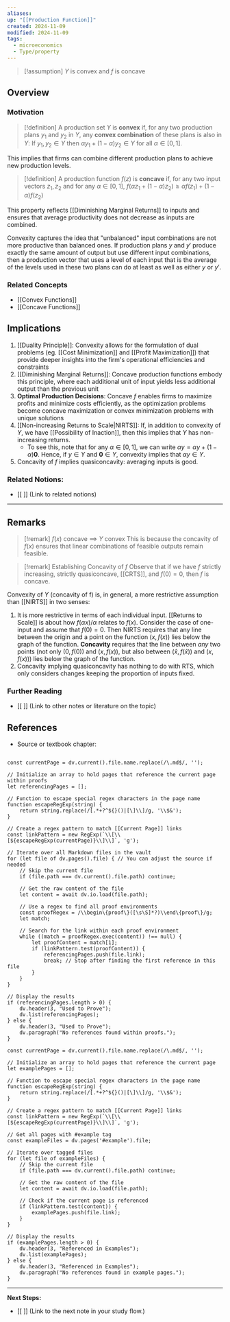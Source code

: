 ```yaml
---
aliases: 
up: "[[Production Function]]"
created: 2024-11-09
modified: 2024-11-09
tags:
  - microeconomics
  - Type/property
---
```



>[!assumption] $Y$ is convex and $f$ is concave


## Overview

### Motivation 

> [!definition] 
> A production set $Y$ is **convex** if, for any two production plans $y_{1}$ and $y_{2}$ in $Y$, any **convex combination** of these plans is also in $Y$: If $y_{1},y_{2} \in Y$ then $\alpha y_{1} + (1 - \alpha)y_{2} \in Y$ for all $\alpha \in [0,1]$. 

This implies that firms can combine different production plans to achieve new production levels. 

> [!definition] 
> A production function $f(z)$ is **concave** if, for any two input vectors $z_{1},z_{2}$ and for any $\alpha \in [0,1]$, $f(\alpha z_{1} + (1 - \alpha )z_{2}) \geq \alpha f(z_{1})+ (1- \alpha)f(z_{2})$

This property reflects [[Diminishing Marginal Returns]] to inputs and ensures that average productivity does not decrease as inputs are combined. 

Convexity captures the idea that "unbalanced" input combinations are not more productive than balanced ones. If production plans $y$ and $y'$ produce exactly the same amount of output but use different input combinations, then a production vector that uses a level of each input that is the average of the levels used in these two plans can do at least as well as either $y$ or $y'$. 
### Related Concepts
- [[Convex Functions]]
- [[Concave Functions]]

## Implications 

1) [[Duality Principle]]: Convexity allows for the formulation of dual problems (eg. [[Cost Minimization]] and [[Profit Maximization]]) that provide deeper insights into the firm's operational efficiencies and constraints 
2) [[Diminishing Marginal Returns]]: Concave production functions embody this principle, where each additional unit of input yields less additional output than the previous unit
3) **Optimal Production Decisions**: Concave $f$ enables firms to maximize profits and minimize costs efficiently, as the optimization problems become concave maximization or convex minimization problems with unique solutions 
4) [[Non-increasing Returns to Scale|NIRTS]]: If, in addition to convexity of $Y$, we have [[Possibility of Inaction]], then this implies that $Y$ has non-increasing returns. 
	- To see this, note that for any $\alpha \in [0,1]$, we can write $\alpha y = \alpha y + (1 - \alpha) \mathbf{0}$. Hence, if $y \in Y$ and $\mathbf{0}\in Y$, convexity implies that $\alpha y \in Y$. 
5) Concavity of $f$ implies quasiconcavity: averaging inputs is good. 

### Related Notions:
- [[ ]] (Link to related notions)



---

## Remarks

>[!remark] $f(x)$ concave $\implies$ $Y$ convex
>This is because the concavity of $f(x)$ ensures that linear combinations of feasible outputs remain feasible. 

>[!remark] Establishing Concavity of $f$
>Observe that if we have $f$ strictly increasing, strictly quasiconcave, [[CRTS]], and $f(0)=0$, then $f$ is concave. 

Convexity of $Y$ (concavity of f) is, in general, a more restrictive assumption than [[NIRTS]] in two senses: 
1) It is more restrictive in terms of each individual input. [[Returns to Scale]] is about how $f(\alpha x) / \alpha$ relates to $f(x)$. Consider the case of one-input and assume that $f(0)=0$. Then NIRTS requires that any line between the origin and a point on the function $(x,f(x))$ lies below the graph of the function. **Concavity** requires that the line between _any_ two points (not only $(0, f(0))$ and $(x,f(x))$, but also between $(\hat{x}, f(\hat{x}))$ and $(x, f(x))$) lies below the graph of the function. 
2) Concavity implying quasiconcavity has nothing to do with RTS, which only considers changes keeping the proportion of inputs fixed. 

### Further Reading
- [[ ]] (Link to other notes or literature on the topic)

## References
- Source or textbook chapter: 

```dataviewjs

const currentPage = dv.current().file.name.replace(/\.md$/, '');

// Initialize an array to hold pages that reference the current page within proofs
let referencingPages = [];

// Function to escape special regex characters in the page name
function escapeRegExp(string) {
    return string.replace(/[.*+?^${}()|[\]\\]/g, '\\$&');
}

// Create a regex pattern to match [[Current Page]] links
const linkPattern = new RegExp(`\\[\\[${escapeRegExp(currentPage)}\\]\\]`, 'g');

// Iterate over all Markdown files in the vault
for (let file of dv.pages().file) { // You can adjust the source if needed
    // Skip the current file
    if (file.path === dv.current().file.path) continue;

    // Get the raw content of the file
    let content = await dv.io.load(file.path);

    // Use a regex to find all proof environments
    const proofRegex = /\\begin\{proof\}([\s\S]*?)\\end\{proof\}/g;
    let match;

    // Search for the link within each proof environment
    while ((match = proofRegex.exec(content)) !== null) {
        let proofContent = match[1];
        if (linkPattern.test(proofContent)) {
            referencingPages.push(file.link);
            break; // Stop after finding the first reference in this file
        }
    }
}

// Display the results
if (referencingPages.length > 0) {
    dv.header(3, "Used to Prove");
    dv.list(referencingPages);
} else {
    dv.header(3, "Used to Prove");
    dv.paragraph("No references found within proofs.");
}
```

```dataviewjs
const currentPage = dv.current().file.name.replace(/\.md$/, '');

// Initialize an array to hold pages that reference the current page
let examplePages = [];

// Function to escape special regex characters in the page name
function escapeRegExp(string) {
    return string.replace(/[.*+?^${}()|[\]\\]/g, '\\$&');
}

// Create a regex pattern to match [[Current Page]] links
const linkPattern = new RegExp(`\\[\\[${escapeRegExp(currentPage)}\\]\\]`, 'g');

// Get all pages with #example tag
const exampleFiles = dv.pages('#example').file;

// Iterate over tagged files
for (let file of exampleFiles) {
    // Skip the current file
    if (file.path === dv.current().file.path) continue;

    // Get the raw content of the file
    let content = await dv.io.load(file.path);

    // Check if the current page is referenced
    if (linkPattern.test(content)) {
        examplePages.push(file.link);
    }
}

// Display the results
if (examplePages.length > 0) {
    dv.header(3, "Referenced in Examples");
    dv.list(examplePages);
} else {
    dv.header(3, "Referenced in Examples");
    dv.paragraph("No references found in example pages.");
}
```

---

**Next Steps:**
- [[ ]] (Link to the next note in your study flow.)

